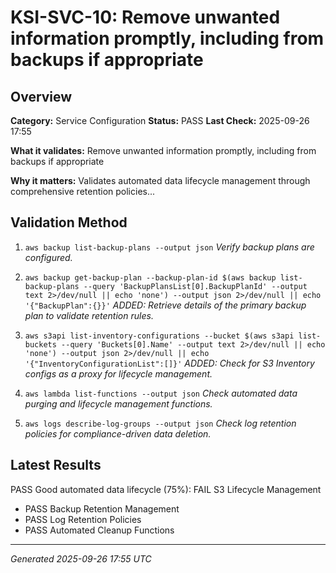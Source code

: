 # KSI-SVC-10: Remove unwanted information promptly, including from backups if appropriate

## Overview

**Category:** Service Configuration
**Status:** PASS
**Last Check:** 2025-09-26 17:55

**What it validates:** Remove unwanted information promptly, including from backups if appropriate

**Why it matters:** Validates automated data lifecycle management through comprehensive retention policies...

## Validation Method

1. `aws backup list-backup-plans --output json`
   *Verify backup plans are configured.*

2. `aws backup get-backup-plan --backup-plan-id $(aws backup list-backup-plans --query 'BackupPlansList[0].BackupPlanId' --output text 2>/dev/null || echo 'none') --output json 2>/dev/null || echo '{"BackupPlan":{}}'`
   *ADDED: Retrieve details of the primary backup plan to validate retention rules.*

3. `aws s3api list-inventory-configurations --bucket $(aws s3api list-buckets --query 'Buckets[0].Name' --output text 2>/dev/null || echo 'none') --output json 2>/dev/null || echo '{"InventoryConfigurationList":[]}'`
   *ADDED: Check for S3 Inventory configs as a proxy for lifecycle management.*

4. `aws lambda list-functions --output json`
   *Check automated data purging and lifecycle management functions.*

5. `aws logs describe-log-groups --output json`
   *Check log retention policies for compliance-driven data deletion.*

## Latest Results

PASS Good automated data lifecycle (75%): FAIL S3 Lifecycle Management
- PASS Backup Retention Management
- PASS Log Retention Policies
- PASS Automated Cleanup Functions

---
*Generated 2025-09-26 17:55 UTC*